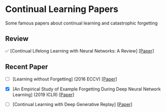 # Continual Learning Papers

Some famous papers about continual learning and catastrophic forgetting

## Review
✅ [Continual Lifelong Learning with Neural Networks: A Review] [[Paper]](https://arxiv.org/abs/1802.07569)

## Recent Paper  
+ [ ] [Learning without Forgetting] (2016 ECCV) [[Paper]](https://arxiv.org/abs/1606.09282)  

+ [x] [An Empirical Study of Example Forgetting During Deep Neural Network Learning] (2019 ICLR) [[Paper]](https://arxiv.org/abs/1812.05159)  

+ [ ] [Continual Learning with Deep Generative Replay] [[Paper]](https://arxiv.org/abs/1705.08690)

